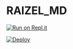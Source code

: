 # RAIZEL_MD


[![Run on Repl.it](https://repl.it/badge/github/quiec/whatsasena)](https://replit.com/@bobizbotmd/BOBIZ-MD?v=1)


[![Deploy](https://www.herokucdn.com/deploy/button.svg)](https://dashboard.heroku.com/new?template=https://github.com/Raizelbot/BOBIZ-MD)
